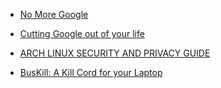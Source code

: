 
- [No More Google](https://nomoregoogle.com/)

- [Cutting Google out of your life](https://degoogle.jmoore.dev/)

- [ARCH LINUX SECURITY AND PRIVACY GUIDE](https://theprivacyguide1.github.io/linux_hardening_guide.html)

- [BusKill: A Kill Cord for your Laptop](https://tech.michaelaltfield.net/2020/01/02/buskill-laptop-kill-cord-dead-man-switch/)
